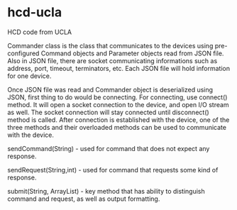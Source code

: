 hcd-ucla
========

HCD code from UCLA

Commander class is the class that communicates to the devices
using pre-configured Command objects and Parameter objects read from JSON file.
Also in JSON file, there are socket communicating informations such as address, port, timeout, terminators, etc.
Each JSON file will hold information for one device. 

Once JSON file was read and Commander object is deserialized using JSON, first thing to do would be connecting.
For connecting, use connect() method. It will open a socket connection to the device, and open I/O stream as well.
The socket connection will stay connected until disconnect() method is called.
After connection is established with the device, one of the three methods and their overloaded methods can be used to communicate with the device.

sendCommand(String) - used for command that does not expect any response.

sendRequest(String,int) - used for command that requests some kind of response.

submit(String, ArrayList<Object>) - key method that has ability to distinguish command and request, as well as output formatting.

